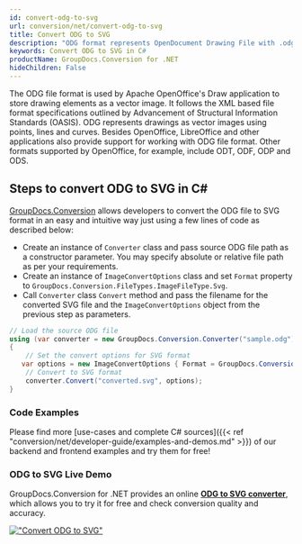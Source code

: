 ```yaml
---
id: convert-odg-to-svg
url: conversion/net/convert-odg-to-svg
title: Convert ODG to SVG
description: "ODG format represents OpenDocument Drawing File with .odg extension. Learn how to convert ODG to SVG file programmatically in C# language using GroupDocs.Conversion for .NET library."
keywords: Convert ODG to SVG in C#
productName: GroupDocs.Conversion for .NET
hideChildren: False
---
```


The ODG file format is used by Apache OpenOffice's Draw application to store drawing elements as a vector image. It follows the XML based file format specifications outlined by Advancement of Structural Information Standards (OASIS). ODG represents drawings as vector images using points, lines and curves. Besides OpenOffice, LibreOffice and other applications also provide support for working with ODG file format. Other formats supported by OpenOffice, for example, include ODT, ODF, ODP and ODS.

## Steps to convert ODG to SVG in C#

[GroupDocs.Conversion](https://products.groupdocs.com/conversion/net) allows developers to convert the ODG file to SVG format in an easy and intuitive way just using a few lines of code as described below:

* Create an instance of `Converter` class and pass source ODG file path as a constructor parameter. You may specify absolute or relative file path as per your requirements. 
* Create an instance of `ImageConvertOptions` class and set `Format` property to `GroupDocs.Conversion.FileTypes.ImageFileType.Svg`.
* Call `Converter` class `Convert` method and pass the filename for the converted SVG file and the `ImageConvertOptions` object from the previous step as parameters.

```csharp
// Load the source ODG file
using (var converter = new GroupDocs.Conversion.Converter("sample.odg"))
{
    // Set the convert options for SVG format
   var options = new ImageConvertOptions { Format = GroupDocs.Conversion.FileTypes.ImageFileType.Svg };
    // Convert to SVG format
    converter.Convert("converted.svg", options);
}
```

### Code Examples

Please find more [use-cases and complete C# sources]({{< ref "conversion/net/developer-guide/examples-and-demos.md" >}}) of our backend and frontend examples and try them for free!

### ODG to SVG Live Demo

GroupDocs.Conversion for .NET provides an online [**ODG to SVG converter**](https://products.groupdocs.app/conversion/odg-to-svg), which allows you to try it for free and check conversion quality and accuracy.

[!["Convert ODG to SVG"](conversion/net/images/convert-to-svg/convert-odg-to-svg.png)](https://products.groupdocs.app/conversion/odg-to-svg)